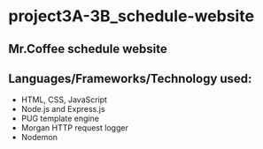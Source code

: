 # project3A-3B_schedule-website
## Mr.Coffee schedule website
## Languages/Frameworks/Technology used:
- HTML, CSS, JavaScript
- Node.js and Express.js
- PUG template engine
- Morgan HTTP request logger
- Nodemon
